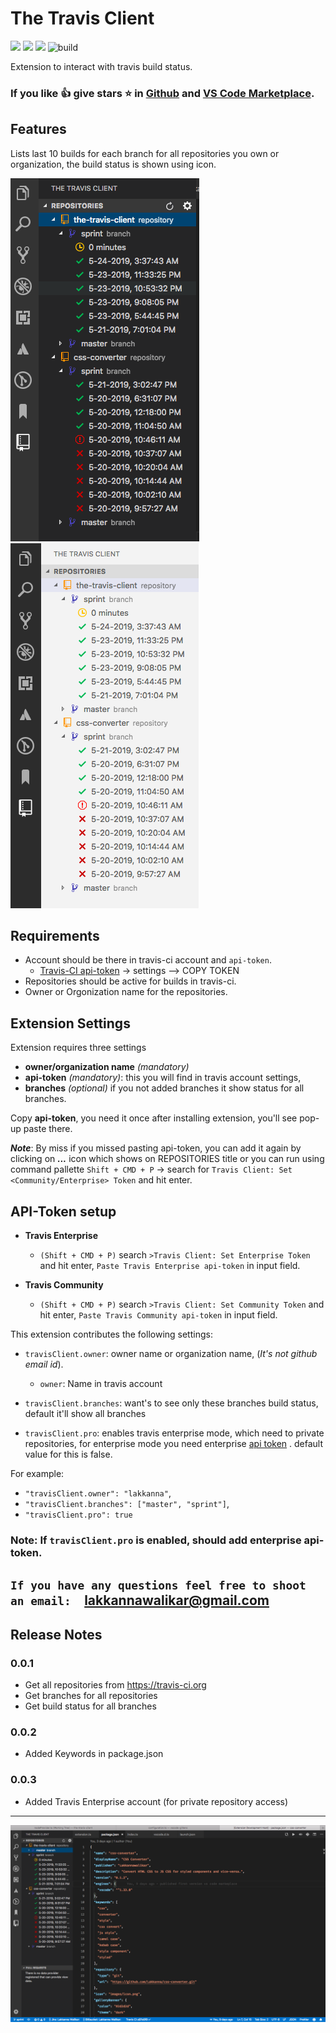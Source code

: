 # The Travis Client

[![](https://vsmarketplacebadge.apphb.com/version-short/Lakkannawalikar.the-travis-client.svg)](https://marketplace.visualstudio.com/items?itemName=lakkanna.the-travis-client)
[![](https://vsmarketplacebadge.apphb.com/downloads-short/Lakkannawalikar.the-travis-client.svg)](https://marketplace.visualstudio.com/items?itemName=Lakkannawalikar.the-travis-client)
[![](https://vsmarketplacebadge.apphb.com/rating-short/Lakkannawalikar.the-travis-client.svg)](https://marketplace.visualstudio.com/items?itemName=Lakkannawalikar.the-travis-client)
![build](https://travis-ci.org/Lakkanna/the-travis-client.svg?branch=master)

Extension to interact with travis build status.

### If you like 👍 give stars ⭐️ in [Github](https://github.com/Lakkanna/the-travis-client) and [VS Code Marketplace](https://marketplace.visualstudio.com/items?itemName=Lakkannawalikar.the-travis-client&ssr=false#review-details).

## Features

Lists last 10 builds for each branch for all repositories you own or organization, the build status is shown using icon.

![demo](images/demo2.png)   ![demo](images/demo3.png)

## Requirements

- Account should be there in travis-ci account and `api-token`.
  * [Travis-CI api-token](https://travis-ci.org/account/preferences) -> settings --> COPY TOKEN
- Repositories should be active for builds in travis-ci.
- Owner or Orgonization name for the repositories.

## Extension Settings

Extension requires three settings
* **owner/organization name** _(mandatory)_
* **api-token** _(mandatory)_: this you will find in travis account settings,
* **branches** _(optional)_ if you not added branches it show status for all branches.

Copy **api-token**, you need it once after installing extension, you'll see pop-up paste there.

**_Note_**: By miss if you missed pasting api-token, you can add it again by clicking on **_..._** icon which shows on REPOSITORIES title or you can run using command pallette `Shift + CMD + P` -> search for `Travis Client: Set <Community/Enterprise> Token` and hit enter.

## API-Token setup
* **Travis Enterprise**
  - `(Shift + CMD + P)` search `>Travis Client: Set Enterprise Token` and hit enter, `Paste Travis Enterprise api-token` in input field. 

* **Travis Community**
  - `(Shift + CMD + P)` search `>Travis Client: Set Community Token` and hit enter, `Paste Travis Community api-token` in input field.

This extension contributes the following settings:

* `travisClient.owner`: owner name or organization name, (_It's not github email id_).

  - `owner`: Name in travis account
* `travisClient.branches`: want's to see only these branches build status, default it'll show all branches
* `travisClient.pro`: enables travis enterprise mode, which need to private repositories, for enterprise mode you need enterprise [api token](https://travis-ci.com/account/preferences) .
default value for this is false.

For example:

* `"travisClient.owner": "lakkanna"`,
* `"travisClient.branches": ["master", "sprint"]`,
* `"travisClient.pro": true`

### Note: If `travisClient.pro` is enabled, should add enterprise api-token.


## `If you have any questions feel free to shoot an email:  `lakkannawalikar@gmail.com

## Release Notes

### 0.0.1
- Get all repositories from https://travis-ci.org
- Get branches for all repositories
- Get build status for all branches

### 0.0.2
- Added Keywords in package.json

### 0.0.3
- Added Travis Enterprise account (for private repository access)



-----------------------------------------------------------------------------------------------------------


![feature 1](images/demo1.png)

